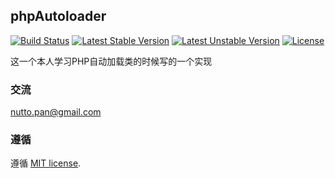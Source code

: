 ## phpAutoloader

[![Build Status](https://travis-ci.org/nutto/phpAutoloader.svg?branch=master)](https://travis-ci.org/nutto/phpAutoloader)
[![Latest Stable Version](https://poser.pugx.org/nutto/phpautoloader/v/stable)](https://packagist.org/packages/nutto/phpautoloader)
[![Latest Unstable Version](https://poser.pugx.org/nutto/phpautoloader/v/unstable)](https://packagist.org/packages/nutto/phpautoloader)
[![License](https://poser.pugx.org/nutto/phpautoloader/license)](https://packagist.org/packages/nutto/phpautoloader)

这一个本人学习PHP自动加载类的时候写的一个实现

### 交流

<nutto.pan@gmail.com>

### 遵循

遵循 [MIT license](https://github.com/nutto/nutto.github.io/blob/master/LICENSE).